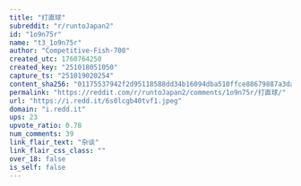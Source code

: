 ```yaml
---
title: "打直球"
subreddit: "r/runtoJapan2"
id: "1o9n75r"
name: "t3_1o9n75r"
author: "Competitive-Fish-700"
created_utc: 1760764250
created_key: "251018051050"
capture_ts: "251019020254"
content_sha256: "01175537942f2d95118588dd34b16094dba510ffce88679887a3dab1efe2963a"
permalink: "https://reddit.com/r/runtoJapan2/comments/1o9n75r/打直球/"
url: "https://i.redd.it/6s0lcgb40tvf1.jpeg"
domain: "i.redd.it"
ups: 23
upvote_ratio: 0.78
num_comments: 39
link_flair_text: "杂谈"
link_flair_css_class: ""
over_18: false
is_self: false
---
```



